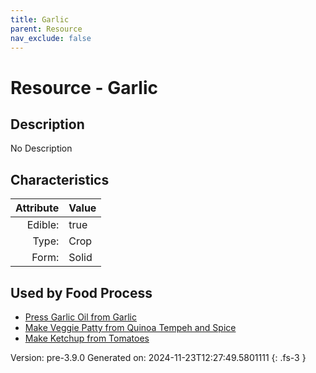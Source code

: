```yaml
---
title: Garlic
parent: Resource
nav_exclude: false
---
```

# Resource - Garlic

## Description
No Description

## Characteristics

| Attribute      | Value |
|--------:|:------|
|Edible:|true|
|Type:|Crop|
|Form:|Solid|
 



    
## Used by Food Process

- [Press Garlic Oil from Garlic](../food/press-garlic-oil-from-garlic.html)
- [Make Veggie Patty from Quinoa Tempeh and Spice](../food/make-veggie-patty-from-quinoa-tempeh-and-spice.html)
- [Make Ketchup from Tomatoes](../food/make-ketchup-from-tomatoes.html)


Version: pre-3.9.0 Generated on: 2024-11-23T12:27:49.5801111
{: .fs-3 }
